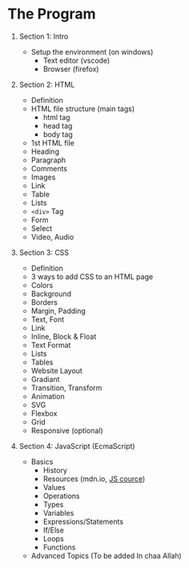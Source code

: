 # The Program

1. Section 1: Intro

   - Setup the environment (on windows)
     - Text editor (vscode)
     - Browser (firefox)

2. Section 2: HTML

   - Definition
   - HTML file structure (main tags)
     - html tag
     - head tag
     - body tag
   - 1st HTML file
   - Heading
   - Paragraph
   - Comments
   - Images
   - Link
   - Table
   - Lists
   - `<div>` Tag
   - Form
   - Select
   - Video, Audio

3. Section 3: CSS
   - Definition
   - 3 ways to add CSS to an HTML page
   - Colors
   - Background
   - Borders
   - Margin, Padding
   - Text, Font
   - Link
   - Inline, Block & Float
   - Text Format
   - Lists
   - Tables
   - Website Layout
   - Gradiant
   - Transition, Transform
   - Animation
   - SVG
   - Flexbox
   - Grid
   - Responsive (optional)

4. Section 4: JavaScript (EcmaScript)
	* Basics
   	   - History
   	   - Resources (mdn.io, [JS cource](https://frontendmasters.com/courses/getting-started-javascript-v2/))
   	   - Values
   	   - Operations
   	   - Types
   	   - Variables
   	   - Expressions/Statements
   	   - If/Else
   	   - Loops
   	   - Functions
	* Advanced Topics (To be added In chaa Allah)
